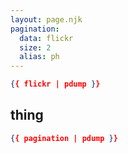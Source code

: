 ```yaml
---
layout: page.njk
pagination:
  data: flickr
  size: 2
  alias: ph
---
```


```json
{{ flickr | pdump }}
```

## thing


```json
{{ pagination | pdump }}
```

